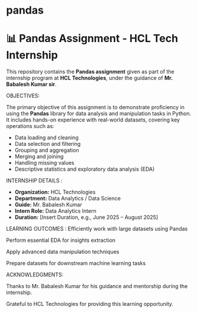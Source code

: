 # pandas
# 📊 Pandas Assignment - HCL Tech Internship

This repository contains the **Pandas assignment** given as part of the internship program at **HCL Technologies**, under the guidance of **Mr. Babalesh Kumar sir**.

 OBJECTIVES: 

The primary objective of this assignment is to demonstrate proficiency in using the **Pandas** library for data analysis and manipulation tasks in Python. It includes hands-on experience with real-world datasets, covering key operations such as:

- Data loading and cleaning
- Data selection and filtering
- Grouping and aggregation
- Merging and joining
- Handling missing values
- Descriptive statistics and exploratory data analysis (EDA)

 INTERNSHIP DETAILS :

- **Organization:** HCL Technologies  
- **Department:** Data Analytics / Data Science  
- **Guide:** Mr. Babalesh Kumar  
- **Intern Role:** Data Analytics Intern  
- **Duration:** [Insert Duration, e.g., June 2025 – August 2025]  




LEARNING OUTCOMES :
Efficiently work with large datasets using Pandas

Perform essential EDA for insights extraction

Apply advanced data manipulation techniques

Prepare datasets for downstream machine learning tasks

ACKNOWLEDGMENTS: 

Thanks to Mr. Babalesh Kumar for his guidance and mentorship during the internship.

Grateful to HCL Technologies for providing this learning opportunity.
